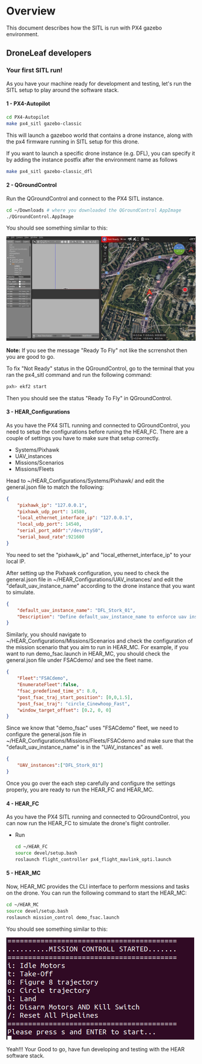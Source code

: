 # Overview

This document describes how the SITL is run with PX4 gazebo environment.


## DroneLeaf developers

### Your first SITL run!

As you have your machine ready for development and testing, let's run the SITL setup to play around the software stack.

#### 1 - PX4-Autopilot

```bash
cd PX4-Autopilot
make px4_sitl gazebo-classic
```
This will launch a gazeboo world that contains a drone instance, along with the px4 firmware running in SITL setup for this drone.

If you want to launch a specific drone instance (e.g. DFL), you can specify it by adding the instance postfix after the environment name as follows

```bash
make px4_sitl gazebo-classic_dfl
```

#### 2 - QGroundControl

Run the QGroundControl and connect to the PX4 SITL instance.

```bash
cd ~/Downloads # where you downloaded the QGroundControl AppImage
./QGroundControl.AppImage
```
You should see something similar to this:

![QGroundControl](media/QGroundControl-NotReady.png)

**Note:** If you see the message "Ready To Fly" not like the scrrenshot then you are good to go.

To fix "Not Ready" status in the QGroundControl, go to the terminal that you ran the px4_sitl command and run the following command:

```bash
pxh> ekf2 start
```
Then you should see the status "Ready To Fly" in QGroundControl.

#### 3 - HEAR_Configurations
As you have the PX4 SITL running and connected to QGroundControl, you need to setup the configurations before runing the HEAR_FC. There are a couple of settings you have to make sure that setup correctly.

- Systems/Pixhawk
- UAV_instances
- Missions/Scenarios
- Missions/Fleets

Head to ~/HEAR_Configurations/Systems/Pixhawk/ and edit the general.json file to match the following:

```json
{
    "pixhawk_ip": "127.0.0.1",
    "pixhawk_udp_port": 14580,
    "local_ethernet_interface_ip": "127.0.0.1",
    "local_udp_port": 14540,
    "serial_port_addr":"/dev/ttyS0",
    "serial_baud_rate":921600
}
```
You need to set the "pixhawk_ip" and "local_ethernet_interface_ip" to your local IP.

After setting up the Pixhawk configuration, you need to check the general.json file in ~/HEAR_Configurations/UAV_instances/ and edit the "default_uav_instance_name" according to the drone instance that you want to simulate.

```json
{
    "default_uav_instance_name": "DFL_Stork_01",
    "Description": "Define default_uav_instance_name to enforce uav instance name on the current machine"
}
```

Similarly, you should navigate to ~/HEAR_Configurations/Missions/Scenarios and check the configuration of the mission scenario that you aim to run in HEAR_MC. For example, if you want to run demo_fsac.launch in HEAR_MC, you should check the general.json file under FSACdemo/ and see the fleet name.

```json
{
    "Fleet":"FSACdemo",
    "EnumerateFleet":false,
    "fsac_predefined_time_s": 8.0,
    "post_fsac_traj_start_position": [0,0,1.5],
    "post_fsac_traj": "circle_Cinewhoop_Fast",
    "window_target_offset": [0.2, 0, 0]
}
```

Since we know that "demo_fsac" uses "FSACdemo" fleet, we need to configure the general.json file in ~/HEAR_Configurations/Missions/Fleets/FSACdemo and make sure that the "default_uav_instance_name" is in the "UAV_instances" as well.


```json
{
    "UAV_instances":["DFL_Stork_01"]
}
```

Once you go over the each step carefully and configure the settings properly, you are ready to run the HEAR_FC and HEAR_MC.

#### 4 - HEAR_FC
As you have the PX4 SITL running and connected to QGroundControl, you can now run the HEAR_FC to simulate the drone's flight controller.

- Run
    ```bash
    cd ~/HEAR_FC
    source devel/setup.bash
    roslaunch flight_controller px4_flight_mavlink_opti.launch
    ```

#### 5 - HEAR_MC
Now, HEAR_MC provides the CLI interface to perform messions and tasks on the drone. You can run the following command to start the HEAR_MC:

```bash
cd ~/HEAR_MC
source devel/setup.bash
roslaunch mission_control demo_fsac.launch
```
You should see something similar to this:

![HEAR_MC](media/HEAR_MC-ExampleLaunch.png)

Yeah!!! Your Good to go, have fun developing and testing with the HEAR software stack.